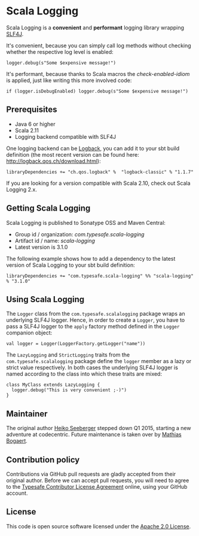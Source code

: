 # Scala Logging #

Scala Logging is a **convenient** and **performant** logging library wrapping [SLF4J](http://www.slf4j.org).

It's convenient, because you can simply call log methods without checking whether the respective log level is enabled:

```
logger.debug(s"Some $expensive message!")
```

It's performant, because thanks to Scala macros the *check-enabled-idiom* is applied, just like writing this more involved code:

```
if (logger.isDebugEnabled) logger.debug(s"Some $expensive message!")
```

## Prerequisites ##

* Java 6 or higher
* Scala 2.11
* Logging backend compatible with SLF4J

One logging backend can be [Logback](http://logback.qos.ch), you can add it to your sbt build definition (the most recent version can be found here: http://logback.qos.ch/download.html):

```
libraryDependencies += "ch.qos.logback" %  "logback-classic" % "1.1.7"
```

If you are looking for a version compatible with Scala 2.10, check out Scala Logging 2.x.

## Getting Scala Logging ##

Scala Logging is published to Sonatype OSS and Maven Central:

- Group id / organization: *com.typesafe.scala-logging*
- Artifact id / name: *scala-logging*
- Latest version is 3.1.0

The following example shows how to add a dependency to the latest version of Scala Logging to your sbt build definition:

```
libraryDependencies += "com.typesafe.scala-logging" %% "scala-logging" % "3.1.0"
```

## Using Scala Logging ##

The `Logger` class from the `com.typesafe.scalalogging` package wraps an underlying SLF4J logger. Hence, in order to create a `Logger`, you have to pass a SLF4J logger to the `apply` factory method defined in the `Logger` companion object:

```
val logger = Logger(LoggerFactory.getLogger("name"))
```

The `LazyLogging` and `StrictLogging` traits from the `com.typesafe.scalalogging` package define the `logger` member as a lazy or strict value respectively. In both cases the underlying SLF4J logger is named according to the class into which these traits are mixed:

```
class MyClass extends LazyLogging {
  logger.debug("This is very convenient ;-)")
}
```

## Maintainer ##

The original author [Heiko Seeberger](https://twitter.com/hseeberger) stepped down Q1 2015, starting a new adventure at codecentric. Future maintenance is taken 
over by [Mathias Bogaert](http://twitter.com/analytically).

## Contribution policy ##

Contributions via GitHub pull requests are gladly accepted from their original author. Before we can accept pull requests, you will need to agree to the [Typesafe Contributor License Agreement](http://www.typesafe.com/contribute/cla) online, using your GitHub account.

## License ##

This code is open source software licensed under the [Apache 2.0 License](http://www.apache.org/licenses/LICENSE-2.0.html).

